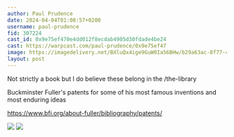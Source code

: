 ```yaml
---
author: Paul Prudence
date: 2024-04-04T01:08:57+0200
username: paul-prudence
fid: 307224
cast_id: 0x9e75ef470e4dd012f8ecdab4905d30fdade4be24
cast: https://warpcast.com/paul-prudence/0x9e75ef47
image: https://imagedelivery.net/BXluQx4ige9GuW0Ia56BHw/b29a63ac-8f77-4ac2-cd6c-49c716274300/original
layout: post
---
```

Not strictly a book but I do believe these belong in the /the-library   
  
Buckminster Fuller's patents for some of his most famous inventions and most enduring ideas  
  
https://www.bfi.org/about-fuller/bibliography/patents/  

![](https://imagedelivery.net/BXluQx4ige9GuW0Ia56BHw/b29a63ac-8f77-4ac2-cd6c-49c716274300/original)
![](https://imagedelivery.net/BXluQx4ige9GuW0Ia56BHw/ee678e02-99a7-420a-850a-de3550e68200/original)